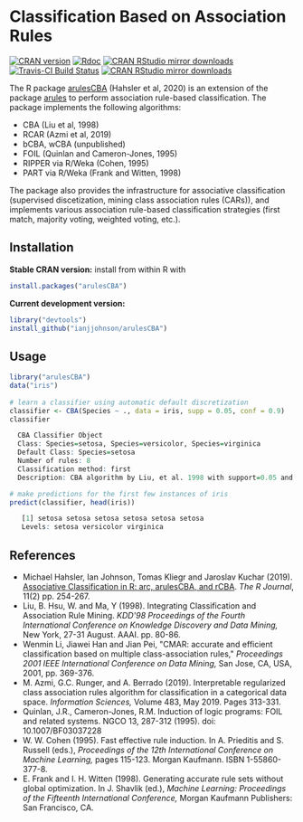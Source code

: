 # Classification Based on Association Rules

[![CRAN version](https://www.r-pkg.org/badges/version/arulesCBA)](https://cran.r-project.org/package=arulesCBA)
[![Rdoc](http://www.rdocumentation.org/badges/version/arulesCBA)](http://www.rdocumentation.org/packages/arulesCBA)
[![CRAN RStudio mirror downloads](http://cranlogs.r-pkg.org/badges/arulesCBA)](https://cran.r-project.org/package=arulesCBA)
[![Travis-CI Build Status](https://api.travis-ci.org/ianjjohnson/arulesCBA.svg?branch=master)](https://travis-ci.org/ianjjohnson/arulesCBA)
[![CRAN RStudio mirror downloads](https://cranlogs.r-pkg.org/badges/arulesCBA)](https://cran.r-project.org/package=arulesCBA)

The R package [arulesCBA](https://cran.r-project.org/package=arulesCBA) (Hahsler et al, 2020) 
is an extension of the package [arules](https://cran.r-project.org/package=arules) to perform
association rule-based classification. The package implements the following algorithms:

* CBA (Liu et al, 1998)
* RCAR (Azmi et al, 2019)
* bCBA, wCBA (unpublished)
* FOIL (Quinlan and Cameron-Jones, 1995)
* RIPPER via R/Weka (Cohen, 1995)
* PART via R/Weka (Frank and Witten, 1998)

The package also provides the infrastructure for associative classification (supervised discetization, mining class association rules (CARs)), and implements various association rule-based classification strategies
(first match, majority voting, weighted voting, etc.).

## Installation

__Stable CRAN version:__ install from within R with
```R
install.packages("arulesCBA")
```
__Current development version:__ 
```R 
library("devtools")
install_github("ianjjohnson/arulesCBA")
```

## Usage

```R
library("arulesCBA")
data("iris")
 
# learn a classifier using automatic default discretization
classifier <- CBA(Species ~ ., data = iris, supp = 0.05, conf = 0.9)
classifier

  CBA Classifier Object
  Class: Species=setosa, Species=versicolor, Species=virginica
  Default Class: Species=setosa
  Number of rules: 8
  Classification method: first 
  Description: CBA algorithm by Liu, et al. 1998 with support=0.05 and confidence=0.9

# make predictions for the first few instances of iris
predict(classifier, head(iris))

   [1] setosa setosa setosa setosa setosa setosa
   Levels: setosa versicolor virginica
```

## References

* Michael Hahsler, Ian Johnson, Tomas Kliegr and Jaroslav Kuchar (2019). [Associative Classification in R: arc, arulesCBA, and rCBA](https://journal.r-project.org/archive/2019/RJ-2019-048/). _The R Journal_, 11(2) pp. 254-267.
* Liu, B. Hsu, W. and Ma, Y (1998). Integrating Classification and Association Rule Mining. _KDD'98 Proceedings of the Fourth International Conference on Knowledge Discovery and Data Mining,_ New York, 27-31 August. AAAI. pp. 80-86.
* Wenmin Li, Jiawei Han and Jian Pei, "CMAR: accurate and efficient classification based on multiple class-association rules," _Proceedings 2001 IEEE International Conference on Data Mining,_ San Jose, CA, USA, 2001, pp. 369-376.
* M. Azmi, G.C. Runger, and A. Berrado (2019). Interpretable regularized class association rules algorithm for classification in a categorical data space. _Information Sciences,_ Volume 483, May 2019. Pages 313-331.
* Quinlan, J.R., Cameron-Jones, R.M. Induction of logic programs: FOIL and related systems. NGCO 13, 287-312 (1995). doi: 10.1007/BF03037228
* W. W. Cohen (1995). Fast effective rule induction. In A. Prieditis and S. Russell (eds.), _Proceedings of the 12th International Conference on Machine Learning,_ pages 115-123. Morgan Kaufmann. ISBN 1-55860-377-8.
* E. Frank and I. H. Witten (1998). Generating accurate rule sets without global optimization. In J. Shavlik (ed.), _Machine Learning: Proceedings of the Fifteenth International Conference,_ Morgan Kaufmann Publishers: San Francisco, CA.
